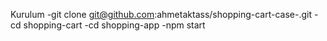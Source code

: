 Kurulum
-git clone git@github.com:ahmetaktass/shopping-cart-case-.git
-cd shopping-cart
-cd shopping-app
-npm start
